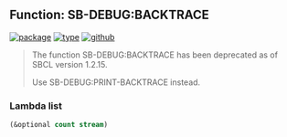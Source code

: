 ## Function: SB-DEBUG:BACKTRACE
[![package](https://img.shields.io/badge/Package-SB--DEBUG-5f9ea0.svg?style=social&colorA=999999)](../) [![type](https://img.shields.io/badge/Type-Function-5f9ea0.svg?style=social&colorA=999999)](../#function) [![github](https://img.shields.io/badge/GitHub-View_the_source-5f9ea0.svg?style=social&colorA=999999&logo=github)](https://github.com/sbcl/sbcl/blob/master/src/code/debug.lisp/) 

> The function SB-DEBUG:BACKTRACE has been deprecated as of SBCL version 1.2.15.
> 
> Use SB-DEBUG:PRINT-BACKTRACE instead.

### Lambda list
```cl
(&optional count stream)
```

